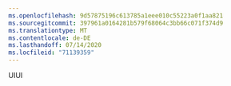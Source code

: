 ```yaml
---
ms.openlocfilehash: 9d57875196c613785a1eee010c55223a0f1aa821
ms.sourcegitcommit: 397961a0164281b579f68064c3bb66c071f374d9
ms.translationtype: MT
ms.contentlocale: de-DE
ms.lasthandoff: 07/14/2020
ms.locfileid: "71139359"
---
```

<span data-ttu-id="b38a0-101">UI</span><span class="sxs-lookup"><span data-stu-id="b38a0-101">UI</span></span>